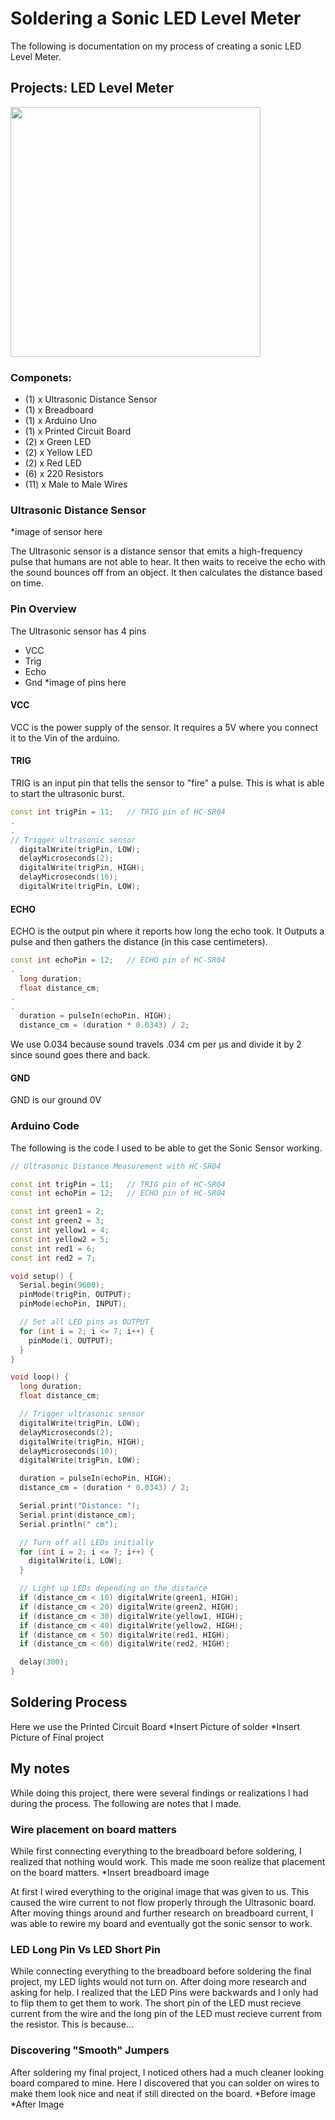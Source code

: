 # Soldering a Sonic LED Level Meter
The following is documentation on my process of creating a sonic LED Level Meter.

## Projects: LED Level Meter
<img src = "https://images2.imgbox.com/fc/8f/KC7Wtp0I_o.gif" width = "400">

### Componets:
- (1) x Ultrasonic Distance Sensor
- (1) x Breadboard
- (1) x Arduino Uno
- (1) x Printed Circuit Board
- (2) x Green LED
- (2) x Yellow LED
- (2) x Red LED
- (6) x 220 Resistors
- (11) x Male to Male Wires

### Ultrasonic Distance Sensor
*image of sensor here

The Ultrasonic sensor is a distance sensor that emits a high-frequency pulse that humans are not able to hear. It then waits to receive the echo with the sound bounces off from an object. It then calculates the distance based on time. 

### Pin Overview
The Ultrasonic sensor has 4 pins
- VCC
- Trig
- Echo
- Gnd
*image of pins here
#### VCC 
VCC is the power supply of the sensor. It requires a 5V where you connect it to the Vin of the arduino. 
#### TRIG
TRIG is an input pin that tells the sensor to "fire" a pulse. This is what is able to start the ultrasonic burst.
```cpp
const int trigPin = 11;   // TRIG pin of HC-SR04
.
.
// Trigger ultrasonic sensor
  digitalWrite(trigPin, LOW);
  delayMicroseconds(2);
  digitalWrite(trigPin, HIGH);
  delayMicroseconds(10);
  digitalWrite(trigPin, LOW);
```
#### ECHO
ECHO is the output pin where it reports how long the echo took. It Outputs a pulse and then gathers the distance (in this case centimeters).
```cpp
const int echoPin = 12;   // ECHO pin of HC-SR04
.
  long duration;
  float distance_cm;
.
.
  duration = pulseIn(echoPin, HIGH);
  distance_cm = (duration * 0.0343) / 2;
```
We use 0.034 because sound travels .034 cm per µs and divide it by 2 since sound goes there and back. 

#### GND 
GND is our ground 0V

### Arduino Code
The following is the code I used to be able to get the Sonic Sensor working. 
```cpp
// Ultrasonic Distance Measurement with HC-SR04

const int trigPin = 11;   // TRIG pin of HC-SR04
const int echoPin = 12;   // ECHO pin of HC-SR04

const int green1 = 2;
const int green2 = 3;
const int yellow1 = 4;
const int yellow2 = 5;
const int red1 = 6;
const int red2 = 7;

void setup() {
  Serial.begin(9600);
  pinMode(trigPin, OUTPUT);
  pinMode(echoPin, INPUT);

  // Set all LED pins as OUTPUT
  for (int i = 2; i <= 7; i++) {
    pinMode(i, OUTPUT);
  }
}

void loop() {
  long duration;
  float distance_cm;

  // Trigger ultrasonic sensor
  digitalWrite(trigPin, LOW);
  delayMicroseconds(2);
  digitalWrite(trigPin, HIGH);
  delayMicroseconds(10);
  digitalWrite(trigPin, LOW);

  duration = pulseIn(echoPin, HIGH);
  distance_cm = (duration * 0.0343) / 2;

  Serial.print("Distance: ");
  Serial.print(distance_cm);
  Serial.println(" cm");

  // Turn off all LEDs initially
  for (int i = 2; i <= 7; i++) {
    digitalWrite(i, LOW);
  }

  // Light up LEDs depending on the distance
  if (distance_cm < 10) digitalWrite(green1, HIGH);
  if (distance_cm < 20) digitalWrite(green2, HIGH);
  if (distance_cm < 30) digitalWrite(yellow1, HIGH);
  if (distance_cm < 40) digitalWrite(yellow2, HIGH);
  if (distance_cm < 50) digitalWrite(red1, HIGH);
  if (distance_cm < 60) digitalWrite(red2, HIGH);

  delay(300);
}
```

## Soldering Process
Here we use the Printed Circuit Board 
*Insert Picture of solder
*Insert Picture of Final project

## My notes
While doing this project, there were several findings or realizations I had during the process. The following are notes that I made.

### Wire placement on board matters
While first connecting everything to the breadboard before soldering, I realized that nothing would work. This made me soon realize that placement on the board matters. 
*Insert breadboard image

At first I wired everything to the original image that was given to us. This caused the wire current to not flow properly through the Ultrasonic board. After moving things around and further research on breadboard current, I was able to rewire my board and eventually got the sonic sensor to work.

### LED Long Pin Vs LED Short Pin
While connecting everything to the breadboard before soldering the final project, my LED lights would not turn on. After doing more research and asking for help. I realized that the LED Pins were backwards and I only had to flip them to get them to work. The short pin of the LED must recieve current from the wire and the long pin of the LED must recieve current from the resistor. This is because... 

### Discovering "Smooth" Jumpers
After soldering my final project, I noticed others had a much cleaner looking board compared to mine. Here I discovered that you can solder on wires to make them look nice and neat if still directed on the board. 
*Before image
*After Image

